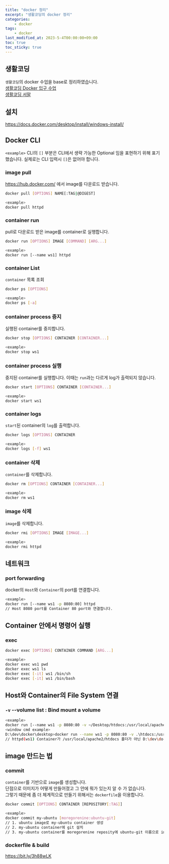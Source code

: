 ```yaml
---
title: "docker 정리"
excerpt: "생활코딩의 docker 정리"
categories:
    - docker
tags:
    - docker
last_modified_at: 2023-5-4T00:00:00+09:00
toc: true
toc_sticky: true
---
```


## 생활코딩
`생활코딩`의 docker 수업을 base로 정리하였습니다.  
[생활코딩 Docker 입구 수업](https://opentutorials.org/course/4781)  
[생활코딩 서말](https://seomal.com/map/1/129)


## 설치
<https://docs.docker.com/desktop/install/windows-install/>

## Docker CLI
`<example>` CLI의 `[]` 부분은 CLI에서 생략 가능한 Optional 임을 표현하기 위해 표기했습니다. 실제로는 CLI 입력시 `[]`은 없어야 합니다.
### image pull
<https://hub.docker.com/> 에서 image를 다운로드 받습니다.
```sh
docker pull [OPTIONS] NAME[:TAG|@DIGEST]

<example>
docker pull httpd
```

### container run
pull로 다운로드 받은 image를 container로 실행합니다.
```sh
docker run [OPTIONS] IMAGE [COMMAND] [ARG...]

<example>
docker run [--name ws1] httpd
```

### container List
`container` 목록 조회
```sh
docker ps [OPTIONS]

<example>
docker ps [-a]
```

### container process 중지
실행된 container를 중지합니다.
```sh
docker stop [OPTIONS] CONTAINER [CONTAINER...]

<example>
docker stop ws1
```

### container process 실행
중지된 container를 실행합니다.
이때는 `run`과는 다르게 log가 출력되지 않습니다.
```sh
docker start [OPTIONS] CONTAINER [CONTAINER...]

<example>
docker start ws1
```

### container logs
`start`된 container의 `log`를 출력합니다.
```sh
docker logs [OPTIONS] CONTAINER

<example>
docker logs [-f] ws1
```

### container 삭제
`container`를 삭제합니다.
```sh
docker rm [OPTIONS] CONTAINER [CONTAINER...]

<example>
docker rm ws1
```

### image 삭제
`image`를 삭제합니다.
```sh
docker rmi [OPTIONS] IMAGE [IMAGE...]

<example>
docker rmi httpd
```

## 네트워크
### port forwarding
docker의 `Host`와 `Container`의 port를 연결합니다.
```sh
<example>
docker run [--name ws1 -p 8080:80] httpd
// Host 8080 port를 Container 80 port와 연결합니다.
```

## Container 안에서 명령어 실행
### exec
```sh
docker exec [OPTIONS] CONTAINER COMMAND [ARG...]

<example>
docker exec ws1 pwd
docker exec ws1 ls
docker exec [-it] ws1 /bin/sh
docker exec [-it] ws1 /bin/bash
```

## Host와 Container의 File System 연결
### `-v` --volume list : Bind mount a volume
```sh
<example>
docker run [--name ws1 -p 8080:80 -v ~/Desktop/htdocs:/usr/local/apache2/htdocs] httpd
<window cmd example>
D:\dev\docker\desktop>docker run --name ws1 -p 8080:80 -v .\htdocs:/usr/local/apache2/htdocs httpd
// httpd(ws1) Container가 /usr/local/apache2/htdocs 폴더가 아닌 D:\dev\docker\desktop\htdocs 폴더를 바라보게 합니다.
```

## image 만드는 법
### commit
`container`를 기반으로 `image`를 생성합니다.  
단점으로 이미지가 어떻게 만들어졌고 그 안에 뭐가 있는지 알 수 가 없습니다.  
그렇기 때문에 좀 더 체계적으로 만들기 위해서는 `dockerfile`을 이용합니다.
```sh
docker commit [OPTIONS] CONTAINER [REPOSITORY[:TAG]]

<example>
docker commit my-ubuntu [moregorenine:ubuntu-git]
// 1. ubuntu image로 my-ubuntu container 생성
// 2. my-ubuntu container에 git 설치
// 3. my-ubuntu container를 moregorenine reposity에 ubuntu-git 이름으로 image 생
```
### dockerfile & build
<https://bit.ly/3h88wLK>
